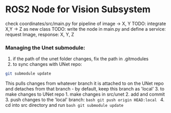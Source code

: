 # ROS2 Node for Vision Subsystem

check coordinates/src/main.py for pipeline of image -> X, Y
TODO: integrate X,Y -> Z as new class
TODO: write the node in main.py and define a service: request Image, response: X, Y, Z

### Managing the Unet submodule:

1. if the path of the unet folder changes, fix the path in .gitmodules
2. to sync changes with UNet repo:
```bash
git submodule update
```
This pulls changes from whatever branch it is attached to on the UNet repo and detaches from that branch - by default, keep this branch as 'local'
3. to make changes to UNet repo
    1. make changes in src/unet
    2. add and commit 
    3. push changes to the 'local' branch:
    ```bash
    git push origin HEAD:local
    ```
    4. cd into src directory and run
    ```bash
    git submodule update
    ```
